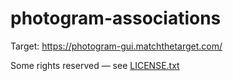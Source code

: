 # photogram-associations

Target: https://photogram-gui.matchthetarget.com/

Some rights reserved — see [LICENSE.txt](LICENSE.txt)
